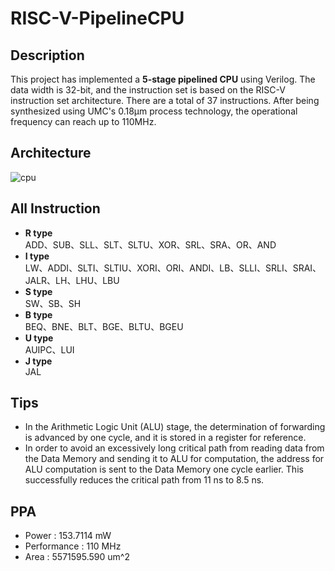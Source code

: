 # RISC-V-PipelineCPU
## Description
This project has implemented a **5-stage pipelined CPU** using Verilog. The data width is 32-bit, and the instruction set is based on the RISC-V instruction set architecture.
There are a total of 37 instructions. After being synthesized using UMC's 0.18μm process technology, the operational frequency can reach up to 110MHz.
## Architecture
![cpu](https://github.com/suchuankai/RISC-V-PipelineCPU/assets/69788052/09f3e90f-ea4b-45f5-bbf5-25aa84c3c45c)
## All Instruction
- **R type**  
ADD、SUB、SLL、SLT、SLTU、XOR、SRL、SRA、OR、AND
- **I type**  
LW、ADDI、SLTI、SLTIU、XORI、ORI、ANDI、LB、SLLI、SRLI、SRAI、JALR、LH、LHU、LBU
- **S type**  
SW、SB、SH
- **B type**  
BEQ、BNE、BLT、BGE、BLTU、BGEU
- **U type**   
AUIPC、LUI
- **J type**  
JAL
## Tips
- In the Arithmetic Logic Unit (ALU) stage, the determination of forwarding is advanced by one cycle, and it is stored in a register for reference.
- In order to avoid an excessively long critical path from reading data from the Data Memory and sending it to ALU for computation, the address for ALU computation is sent to the Data Memory one cycle earlier. This successfully reduces the critical path from 11 ns to 8.5 ns.
## PPA
- Power : 153.7114 mW
- Performance : 110 MHz
- Area : 5571595.590 um^2



